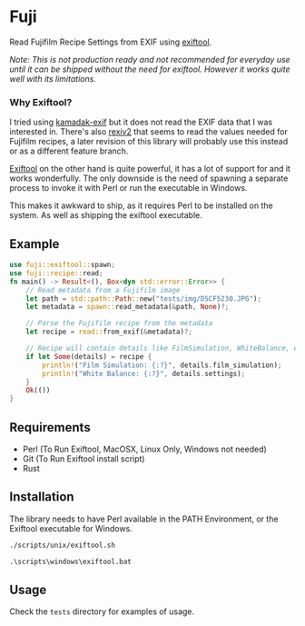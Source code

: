 # Fuji

Read Fujifilm Recipe Settings from EXIF using [exiftool](https://exiftool.org/).

_Note: This is not production ready and not recommended for everyday use until
it can be shipped without the need for exiftool. However it works quite well
with its limitations._

### Why Exiftool?

I tried using [kamadak-exif](https://crates.io/crates/kamadak-exif) but it does
not read the EXIF data that I was interested in. There's also
[rexiv2](https://crates.io/crates/rexiv2) that seems to read the values needed
for Fujifilm recipes, a later revision of this library will probably use this
instead or as a different feature branch.

[Exiftool](https://exiftool.org/) on the other hand is quite powerful, it has a
lot of support for and it works wonderfully. The only downside is the need of
spawning a separate process to invoke it with Perl or run the executable in
Windows.

This makes it awkward to ship, as it requires Perl to be installed on the
system. As well as shipping the exiftool executable.

## Example

```rust
use fuji::exiftool::spawn;
use fuji::recipe::read;
fn main() -> Result<(), Box<dyn std::error::Error>> {
    // Read metadata from a Fujifilm image
    let path = std::path::Path::new("tests/img/DSCF5230.JPG");
    let metadata = spawn::read_metadata(&path, None)?;

    // Parse the Fujifilm recipe from the metadata
    let recipe = read::from_exif(&metadata)?;

    // Recipe will contain details like FilmSimulation, WhiteBalance, etc.
    if let Some(details) = recipe {
        println!("Film Simulation: {:?}", details.film_simulation);
        println!("White Balance: {:?}", details.settings);
    }
    Ok(())
}
```

## Requirements

- Perl (To Run Exiftool, MacOSX, Linux Only, Windows not needed)
- Git (To Run Exiftool install script)
- Rust

## Installation

The library needs to have Perl available in the PATH Environment, or the
Exiftool executable for Windows.

```sh
./scripts/unix/exiftool.sh
```

```bat
.\scripts\windows\exiftool.bat
```

## Usage

Check the `tests` directory for examples of usage.
